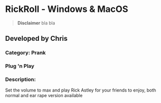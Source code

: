 # RickRoll - Windows & MacOS
> **Disclaimer** bla bla
## Developed by Chris
### Category: Prank
### Plug 'n Play
### Description:
Set the volume to max and play Rick Astley for your friends to enjoy, both normal and ear rape version available
